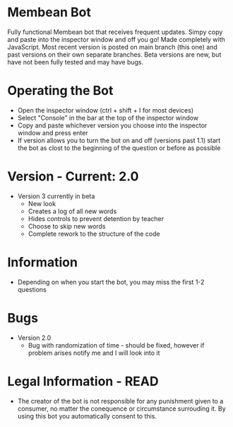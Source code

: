 # Membean Bot
Fully functional Membean bot that receives frequent updates. Simpy copy and paste into the inspector window and off you go! Made completely with JavaScript. Most recent version is posted on main branch (this one) and past versions on their own separate branches. Beta versions are new, but have not been fully tested and may have bugs.

# Operating the Bot
- Open the inspector window (ctrl + shift + I for most devices)
- Select "Console" in the bar at the top of the inspector window
- Copy and paste whichever version you choose into the inspector window and press enter
- If version allows you to turn the bot on and off (versions past 1.1) start the bot as clost to the beginning of the question or before as possible

# Version - Current: 2.0
- Version 3 currently in beta
  - New look
  - Creates a log of all new words
  - Hides controls to prevent detention by teacher
  - Choose to skip new words
  - Complete rework to the structure of the code
  
# Information
- Depending on when you start the bot, you may miss the first 1-2 questions

# Bugs
- Version 2.0
  - Bug with randomization of time - should be fixed, however if problem arises notify me and I will look into it

# Legal Information - READ
- The creator of the bot is not responsible for any punishment given to a consumer, no matter the conequence or circumstance surrouding it. By using this bot you automatically consent to this.
